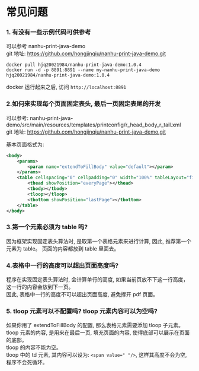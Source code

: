 # 常见问题

### 1. 有没有一些示例代码可供参考
可以参考 nanhu-print-java-demo<br>
git 地址: https://github.com/hongjinqiu/nanhu-print-java-demo.git

```
docker pull hjq20021984/nanhu-print-java-demo:1.0.4
docker run -d -p 8891:8891 --name my-nanhu-print-java-demo hjq20021984/nanhu-print-java-demo:1.0.4
```

docker 运行起来之后, 访问 `http://localhost:8891`

### 2.如何来实现每个页面固定表头, 最后一页固定表尾的开发

可以参考: nanhu-print-java-demo/src/main/resources/templates/printconfig/r_head_body_r_tail.xml<br>
git 地址: https://github.com/hongjinqiu/nanhu-print-java-demo.git

基本页面格式为:

```xml
<body>
    <params>
        <param name="extendToFillBody" value="default"></param>
    </params>
    <table cellspacing="0" cellpadding="0" width="100%" tableLayout="fixed">
        <thead showPosition="everyPage"></thead>
        <tbody></tbody>
        <tloop></tloop>
        <tbottom showPosition="lastPage"></tbottom>
    </table>
</body>
```

### 3.第一个元素必须为 table 吗?

因为框架实现固定表头算法时, 是取第一个表格元素来进行计算, 因此, 推荐第一个元素为 table。
页面的内容都放到 table 里面去。

### 4.表格中一行的高度可以超出页面高度吗?

程序在实现固定表头算法时, 会计算单行的高度, 如果当前页放不下这一行高度，这一行的内容会放到下一页。<br>
因此, 表格中一行的高度不可以超出页面高度, 避免撑开 pdf 页面。

### 5. tloop 元素可以不配置吗? tloop 元素内容可以为空吗?
如果你用了 extendToFillBody 的配置, 那么表格元素需要添加 tloop 子元素。<br>
tloop 元素的内容, 是用来在最后一页, 填充页面的内容, 使得底部可以展示在页面的底部。<br>
tloop 的内容不能为空。<br>
tloop 中的 td 元素, 其内容可以设为: `<span value=" "/>`, 这样其高度不会为空, 程序不会死循环。

